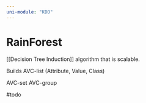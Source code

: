 ```yaml
---
uni-module: "KDD"
---
```


# RainForest

[[Decision Tree Induction]] algorithm that is scalable.

Builds AVC-list (Attribute, Value, Class)

AVC-set
AVC-group

#todo
